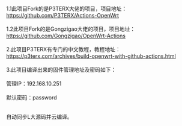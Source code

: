 <br>1.1此项目Fork的是P3TERX大佬的项目，项目地址：https://github.com/P3TERX/Actions-OpenWrt</br>
<br>1.2此项目Fork的是Gongzigao大佬的项目，项目地址：https://github.com/Gongzigao/OpenWrt-Actions</br>
<br>2.此项目P3TERX有专门的中文教程，教程地址：https://p3terx.com/archives/build-openwrt-with-github-actions.html</br>
<br>3.此项目编译出来的固件管理地址及密码如下：</br>
<br>管理IP：192.168.10.251</br>
<br>默认密码：password</br>

<br>自动同步L大源码并云编译。</br>
